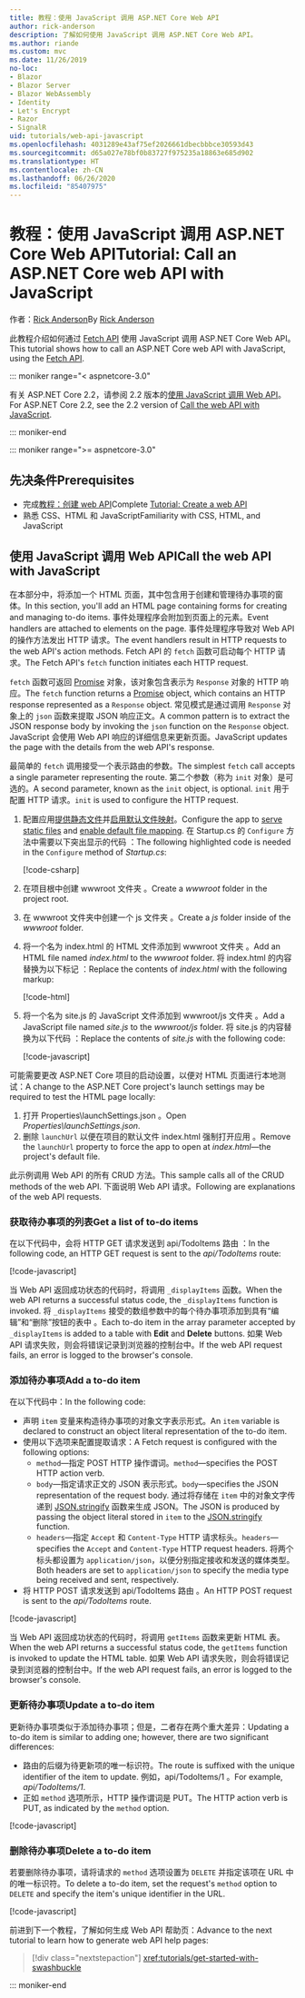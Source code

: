 ```yaml
---
title: 教程：使用 JavaScript 调用 ASP.NET Core Web API
author: rick-anderson
description: 了解如何使用 JavaScript 调用 ASP.NET Core Web API。
ms.author: riande
ms.custom: mvc
ms.date: 11/26/2019
no-loc:
- Blazor
- Blazor Server
- Blazor WebAssembly
- Identity
- Let's Encrypt
- Razor
- SignalR
uid: tutorials/web-api-javascript
ms.openlocfilehash: 4031289e43af75ef2026661dbecbbbce30593d43
ms.sourcegitcommit: d65a027e78bf0b83727f975235a18863e685d902
ms.translationtype: HT
ms.contentlocale: zh-CN
ms.lasthandoff: 06/26/2020
ms.locfileid: "85407975"
---
```

# <a name="tutorial-call-an-aspnet-core-web-api-with-javascript"></a><span data-ttu-id="adeb6-103">教程：使用 JavaScript 调用 ASP.NET Core Web API</span><span class="sxs-lookup"><span data-stu-id="adeb6-103">Tutorial: Call an ASP.NET Core web API with JavaScript</span></span>

<span data-ttu-id="adeb6-104">作者：[Rick Anderson](https://twitter.com/RickAndMSFT)</span><span class="sxs-lookup"><span data-stu-id="adeb6-104">By [Rick Anderson](https://twitter.com/RickAndMSFT)</span></span>

<span data-ttu-id="adeb6-105">此教程介绍如何通过 [Fetch API](https://developer.mozilla.org/docs/Web/API/Fetch_API) 使用 JavaScript 调用 ASP.NET Core Web API。</span><span class="sxs-lookup"><span data-stu-id="adeb6-105">This tutorial shows how to call an ASP.NET Core web API with JavaScript, using the [Fetch API](https://developer.mozilla.org/docs/Web/API/Fetch_API).</span></span>

::: moniker range="< aspnetcore-3.0"

<span data-ttu-id="adeb6-106">有关 ASP.NET Core 2.2，请参阅 2.2 版本的[使用 JavaScript 调用 Web API](xref:tutorials/first-web-api#call-the-web-api-with-javascript)。</span><span class="sxs-lookup"><span data-stu-id="adeb6-106">For ASP.NET Core 2.2, see the 2.2 version of [Call the web API with JavaScript](xref:tutorials/first-web-api#call-the-web-api-with-javascript).</span></span>

::: moniker-end

::: moniker range=">= aspnetcore-3.0"

## <a name="prerequisites"></a><span data-ttu-id="adeb6-107">先决条件</span><span class="sxs-lookup"><span data-stu-id="adeb6-107">Prerequisites</span></span>

* <span data-ttu-id="adeb6-108">完成[教程：创建 web API](xref:tutorials/first-web-api)</span><span class="sxs-lookup"><span data-stu-id="adeb6-108">Complete [Tutorial: Create a web API](xref:tutorials/first-web-api)</span></span>
* <span data-ttu-id="adeb6-109">熟悉 CSS、HTML 和 JavaScript</span><span class="sxs-lookup"><span data-stu-id="adeb6-109">Familiarity with CSS, HTML, and JavaScript</span></span>

## <a name="call-the-web-api-with-javascript"></a><span data-ttu-id="adeb6-110">使用 JavaScript 调用 Web API</span><span class="sxs-lookup"><span data-stu-id="adeb6-110">Call the web API with JavaScript</span></span>

<span data-ttu-id="adeb6-111">在本部分中，将添加一个 HTML 页面，其中包含用于创建和管理待办事项的窗体。</span><span class="sxs-lookup"><span data-stu-id="adeb6-111">In this section, you'll add an HTML page containing forms for creating and managing to-do items.</span></span> <span data-ttu-id="adeb6-112">事件处理程序会附加到页面上的元素。</span><span class="sxs-lookup"><span data-stu-id="adeb6-112">Event handlers are attached to elements on the page.</span></span> <span data-ttu-id="adeb6-113">事件处理程序导致对 Web API 的操作方法发出 HTTP 请求。</span><span class="sxs-lookup"><span data-stu-id="adeb6-113">The event handlers result in HTTP requests to the web API's action methods.</span></span> <span data-ttu-id="adeb6-114">Fetch API 的 `fetch` 函数可启动每个 HTTP 请求。</span><span class="sxs-lookup"><span data-stu-id="adeb6-114">The Fetch API's `fetch` function initiates each HTTP request.</span></span>

<span data-ttu-id="adeb6-115">`fetch` 函数可返回 [Promise](https://developer.mozilla.org/docs/Web/JavaScript/Reference/Global_Objects/Promise) 对象，该对象包含表示为 `Response` 对象的 HTTP 响应。</span><span class="sxs-lookup"><span data-stu-id="adeb6-115">The `fetch` function returns a [Promise](https://developer.mozilla.org/docs/Web/JavaScript/Reference/Global_Objects/Promise) object, which contains an HTTP response represented as a `Response` object.</span></span> <span data-ttu-id="adeb6-116">常见模式是通过调用 `Response` 对象上的 `json` 函数来提取 JSON 响应正文。</span><span class="sxs-lookup"><span data-stu-id="adeb6-116">A common pattern is to extract the JSON response body by invoking the `json` function on the `Response` object.</span></span> <span data-ttu-id="adeb6-117">JavaScript 会使用 Web API 响应的详细信息来更新页面。</span><span class="sxs-lookup"><span data-stu-id="adeb6-117">JavaScript updates the page with the details from the web API's response.</span></span>

<span data-ttu-id="adeb6-118">最简单的 `fetch` 调用接受一个表示路由的参数。</span><span class="sxs-lookup"><span data-stu-id="adeb6-118">The simplest `fetch` call accepts a single parameter representing the route.</span></span> <span data-ttu-id="adeb6-119">第二个参数（称为 `init` 对象）是可选的。</span><span class="sxs-lookup"><span data-stu-id="adeb6-119">A second parameter, known as the `init` object, is optional.</span></span> <span data-ttu-id="adeb6-120">`init` 用于配置 HTTP 请求。</span><span class="sxs-lookup"><span data-stu-id="adeb6-120">`init` is used to configure the HTTP request.</span></span>

1. <span data-ttu-id="adeb6-121">配置应用[提供静态文件](/dotnet/api/microsoft.aspnetcore.builder.staticfileextensions.usestaticfiles#Microsoft_AspNetCore_Builder_StaticFileExtensions_UseStaticFiles_Microsoft_AspNetCore_Builder_IApplicationBuilder_)并[启用默认文件映射](/dotnet/api/microsoft.aspnetcore.builder.defaultfilesextensions.usedefaultfiles#Microsoft_AspNetCore_Builder_DefaultFilesExtensions_UseDefaultFiles_Microsoft_AspNetCore_Builder_IApplicationBuilder_)。</span><span class="sxs-lookup"><span data-stu-id="adeb6-121">Configure the app to [serve static files](/dotnet/api/microsoft.aspnetcore.builder.staticfileextensions.usestaticfiles#Microsoft_AspNetCore_Builder_StaticFileExtensions_UseStaticFiles_Microsoft_AspNetCore_Builder_IApplicationBuilder_) and [enable default file mapping](/dotnet/api/microsoft.aspnetcore.builder.defaultfilesextensions.usedefaultfiles#Microsoft_AspNetCore_Builder_DefaultFilesExtensions_UseDefaultFiles_Microsoft_AspNetCore_Builder_IApplicationBuilder_).</span></span> <span data-ttu-id="adeb6-122">在 Startup.cs 的 `Configure` 方法中需要以下突出显示的代码  ：</span><span class="sxs-lookup"><span data-stu-id="adeb6-122">The following highlighted code is needed in the `Configure` method of *Startup.cs*:</span></span>

    [!code-csharp[](first-web-api/samples/3.0/TodoApi/StartupJavaScript.cs?highlight=8-9&name=snippet_configure)]

1. <span data-ttu-id="adeb6-123">在项目根中创建 wwwroot 文件夹  。</span><span class="sxs-lookup"><span data-stu-id="adeb6-123">Create a *wwwroot* folder in the project root.</span></span>

1. <span data-ttu-id="adeb6-124">在 wwwroot 文件夹中创建一个 js 文件夹   。</span><span class="sxs-lookup"><span data-stu-id="adeb6-124">Create a *js* folder inside of the *wwwroot* folder.</span></span>

1. <span data-ttu-id="adeb6-125">将一个名为 index.html 的 HTML 文件添加到 wwwroot 文件夹   。</span><span class="sxs-lookup"><span data-stu-id="adeb6-125">Add an HTML file named *index.html* to the *wwwroot* folder.</span></span> <span data-ttu-id="adeb6-126">将 index.html 的内容替换为以下标记  ：</span><span class="sxs-lookup"><span data-stu-id="adeb6-126">Replace the contents of *index.html* with the following markup:</span></span>

    [!code-html[](first-web-api/samples/3.0/TodoApi/wwwroot/index.html)]

1. <span data-ttu-id="adeb6-127">将一个名为 site.js 的 JavaScript 文件添加到 wwwroot/js 文件夹   。</span><span class="sxs-lookup"><span data-stu-id="adeb6-127">Add a JavaScript file named *site.js* to the *wwwroot/js* folder.</span></span> <span data-ttu-id="adeb6-128">将 site.js 的内容替换为以下代码  ：</span><span class="sxs-lookup"><span data-stu-id="adeb6-128">Replace the contents of *site.js* with the following code:</span></span>

    [!code-javascript[](first-web-api/samples/3.0/TodoApi/wwwroot/js/site.js?name=snippet_SiteJs)]

<span data-ttu-id="adeb6-129">可能需要更改 ASP.NET Core 项目的启动设置，以便对 HTML 页面进行本地测试：</span><span class="sxs-lookup"><span data-stu-id="adeb6-129">A change to the ASP.NET Core project's launch settings may be required to test the HTML page locally:</span></span>

1. <span data-ttu-id="adeb6-130">打开 Properties\launchSettings.json  。</span><span class="sxs-lookup"><span data-stu-id="adeb6-130">Open *Properties\launchSettings.json*.</span></span>
1. <span data-ttu-id="adeb6-131">删除 `launchUrl` 以便在项目的默认文件 index.html 强制打开应用  。</span><span class="sxs-lookup"><span data-stu-id="adeb6-131">Remove the `launchUrl` property to force the app to open at *index.html*&mdash;the project's default file.</span></span>

<span data-ttu-id="adeb6-132">此示例调用 Web API 的所有 CRUD 方法。</span><span class="sxs-lookup"><span data-stu-id="adeb6-132">This sample calls all of the CRUD methods of the web API.</span></span> <span data-ttu-id="adeb6-133">下面说明 Web API 请求。</span><span class="sxs-lookup"><span data-stu-id="adeb6-133">Following are explanations of the web API requests.</span></span>

### <a name="get-a-list-of-to-do-items"></a><span data-ttu-id="adeb6-134">获取待办事项的列表</span><span class="sxs-lookup"><span data-stu-id="adeb6-134">Get a list of to-do items</span></span>

<span data-ttu-id="adeb6-135">在以下代码中，会将 HTTP GET 请求发送到 api/TodoItems 路由  ：</span><span class="sxs-lookup"><span data-stu-id="adeb6-135">In the following code, an HTTP GET request is sent to the *api/TodoItems* route:</span></span>

[!code-javascript[](first-web-api/samples/3.0/TodoApi/wwwroot/js/site.js?name=snippet_GetItems)]

<span data-ttu-id="adeb6-136">当 Web API 返回成功状态的代码时，将调用 `_displayItems` 函数。</span><span class="sxs-lookup"><span data-stu-id="adeb6-136">When the web API returns a successful status code, the `_displayItems` function is invoked.</span></span> <span data-ttu-id="adeb6-137">将 `_displayItems` 接受的数组参数中的每个待办事项添加到具有“编辑”和“删除”按钮的表中   。</span><span class="sxs-lookup"><span data-stu-id="adeb6-137">Each to-do item in the array parameter accepted by `_displayItems` is added to a table with **Edit** and **Delete** buttons.</span></span> <span data-ttu-id="adeb6-138">如果 Web API 请求失败，则会将错误记录到浏览器的控制台中。</span><span class="sxs-lookup"><span data-stu-id="adeb6-138">If the web API request fails, an error is logged to the browser's console.</span></span>

### <a name="add-a-to-do-item"></a><span data-ttu-id="adeb6-139">添加待办事项</span><span class="sxs-lookup"><span data-stu-id="adeb6-139">Add a to-do item</span></span>

<span data-ttu-id="adeb6-140">在以下代码中：</span><span class="sxs-lookup"><span data-stu-id="adeb6-140">In the following code:</span></span>

* <span data-ttu-id="adeb6-141">声明 `item` 变量来构造待办事项的对象文字表示形式。</span><span class="sxs-lookup"><span data-stu-id="adeb6-141">An `item` variable is declared to construct an object literal representation of the to-do item.</span></span>
* <span data-ttu-id="adeb6-142">使用以下选项来配置提取请求：</span><span class="sxs-lookup"><span data-stu-id="adeb6-142">A Fetch request is configured with the following options:</span></span>
  * <span data-ttu-id="adeb6-143">`method`&mdash;指定 POST HTTP 操作谓词。</span><span class="sxs-lookup"><span data-stu-id="adeb6-143">`method`&mdash;specifies the POST HTTP action verb.</span></span>
  * <span data-ttu-id="adeb6-144">`body`&mdash;指定请求正文的 JSON 表示形式。</span><span class="sxs-lookup"><span data-stu-id="adeb6-144">`body`&mdash;specifies the JSON representation of the request body.</span></span> <span data-ttu-id="adeb6-145">通过将存储在 `item` 中的对象文字传递到 [JSON.stringify](https://developer.mozilla.org/docs/Web/JavaScript/Reference/Global_Objects/JSON/stringify) 函数来生成 JSON。</span><span class="sxs-lookup"><span data-stu-id="adeb6-145">The JSON is produced by passing the object literal stored in `item` to the [JSON.stringify](https://developer.mozilla.org/docs/Web/JavaScript/Reference/Global_Objects/JSON/stringify) function.</span></span>
  * <span data-ttu-id="adeb6-146">`headers`&mdash;指定 `Accept` 和 `Content-Type` HTTP 请求标头。</span><span class="sxs-lookup"><span data-stu-id="adeb6-146">`headers`&mdash;specifies the `Accept` and `Content-Type` HTTP request headers.</span></span> <span data-ttu-id="adeb6-147">将两个标头都设置为 `application/json`，以便分别指定接收和发送的媒体类型。</span><span class="sxs-lookup"><span data-stu-id="adeb6-147">Both headers are set to `application/json` to specify the media type being received and sent, respectively.</span></span>
* <span data-ttu-id="adeb6-148">将 HTTP POST 请求发送到 api/TodoItems 路由  。</span><span class="sxs-lookup"><span data-stu-id="adeb6-148">An HTTP POST request is sent to the *api/TodoItems* route.</span></span>

[!code-javascript[](first-web-api/samples/3.0/TodoApi/wwwroot/js/site.js?name=snippet_AddItem)]

<span data-ttu-id="adeb6-149">当 Web API 返回成功状态的代码时，将调用 `getItems` 函数来更新 HTML 表。</span><span class="sxs-lookup"><span data-stu-id="adeb6-149">When the web API returns a successful status code, the `getItems` function is invoked to update the HTML table.</span></span> <span data-ttu-id="adeb6-150">如果 Web API 请求失败，则会将错误记录到浏览器的控制台中。</span><span class="sxs-lookup"><span data-stu-id="adeb6-150">If the web API request fails, an error is logged to the browser's console.</span></span>

### <a name="update-a-to-do-item"></a><span data-ttu-id="adeb6-151">更新待办事项</span><span class="sxs-lookup"><span data-stu-id="adeb6-151">Update a to-do item</span></span>

<span data-ttu-id="adeb6-152">更新待办事项类似于添加待办事项；但是，二者存在两个重大差异：</span><span class="sxs-lookup"><span data-stu-id="adeb6-152">Updating a to-do item is similar to adding one; however, there are two significant differences:</span></span>

* <span data-ttu-id="adeb6-153">路由的后缀为待更新项的唯一标识符。</span><span class="sxs-lookup"><span data-stu-id="adeb6-153">The route is suffixed with the unique identifier of the item to update.</span></span> <span data-ttu-id="adeb6-154">例如，api/TodoItems/1  。</span><span class="sxs-lookup"><span data-stu-id="adeb6-154">For example, *api/TodoItems/1*.</span></span>
* <span data-ttu-id="adeb6-155">正如 `method` 选项所示，HTTP 操作谓词是 PUT。</span><span class="sxs-lookup"><span data-stu-id="adeb6-155">The HTTP action verb is PUT, as indicated by the `method` option.</span></span>

[!code-javascript[](first-web-api/samples/3.0/TodoApi/wwwroot/js/site.js?name=snippet_UpdateItem)]

### <a name="delete-a-to-do-item"></a><span data-ttu-id="adeb6-156">删除待办事项</span><span class="sxs-lookup"><span data-stu-id="adeb6-156">Delete a to-do item</span></span>

<span data-ttu-id="adeb6-157">若要删除待办事项，请将请求的 `method` 选项设置为 `DELETE` 并指定该项在 URL 中的唯一标识符。</span><span class="sxs-lookup"><span data-stu-id="adeb6-157">To delete a to-do item, set the request's `method` option to `DELETE` and specify the item's unique identifier in the URL.</span></span>

[!code-javascript[](first-web-api/samples/3.0/TodoApi/wwwroot/js/site.js?name=snippet_DeleteItem)]

<span data-ttu-id="adeb6-158">前进到下一个教程，了解如何生成 Web API 帮助页：</span><span class="sxs-lookup"><span data-stu-id="adeb6-158">Advance to the next tutorial to learn how to generate web API help pages:</span></span>

> [!div class="nextstepaction"]
> <xref:tutorials/get-started-with-swashbuckle>

::: moniker-end
